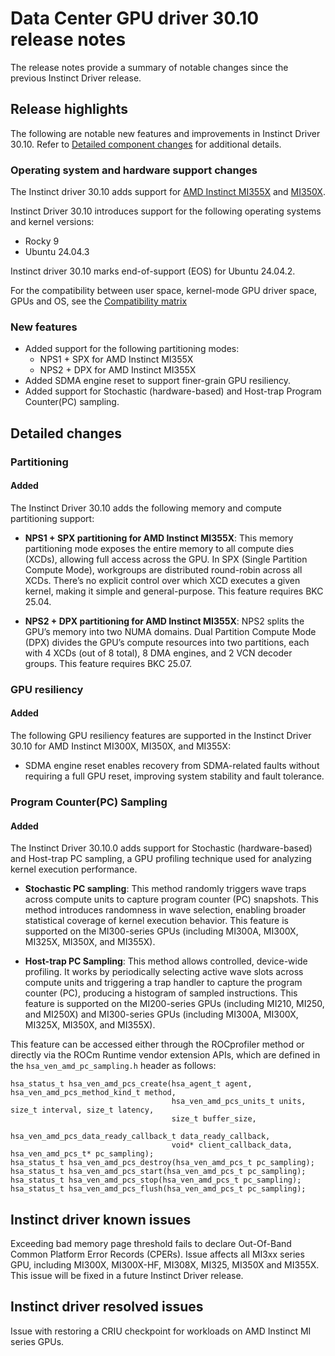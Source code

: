# Data Center GPU driver 30.10 release notes

The release notes provide a summary of notable changes since the previous Instinct Driver release. 

## Release highlights

The following are notable new features and improvements in Instinct Driver 30.10. Refer to [Detailed component changes](#detailed-component-changes) for additional details.

### Operating system and hardware support changes

The Instinct driver 30.10 adds support for [AMD Instinct MI355X](https://www.amd.com/en/products/accelerators/instinct/mi350/mi355x.html) and [MI350X](https://www.amd.com/en/products/accelerators/instinct/mi350/mi350x.html).

Instinct Driver 30.10 introduces support for the following operating systems and kernel versions:

* Rocky 9
* Ubuntu 24.04.3

Instinct driver 30.10 marks end-of-support (EOS) for Ubuntu 24.04.2.

For the compatibility between user space, kernel-mode GPU driver space, GPUs and OS, see the [Compatibility
matrix](../../docs/compatibility/compatibility-matrix.rst)

### New features

* Added support for the following partitioning modes:
    * NPS1 + SPX for AMD Instinct MI355X
    * NPS2 + DPX for AMD Instinct MI355X
* Added SDMA engine reset to support finer-grain GPU resiliency.
* Added support for Stochastic (hardware-based) and Host-trap Program Counter(PC) sampling.

## Detailed changes

### Partitioning

#### Added

The Instinct Driver 30.10 adds the following memory and compute partitioning support:

* **NPS1 + SPX partitioning for AMD Instinct MI355X**: This memory partitioning mode exposes the entire memory to all compute dies (XCDs), allowing full access across the GPU. In SPX (Single Partition Compute Mode), workgroups are distributed round-robin across all XCDs. There’s no explicit control over which XCD executes a given kernel, making it simple and general-purpose. This feature requires BKC 25.04.

* **NPS2 + DPX partitioning for AMD Instinct MI355X**: NPS2 splits the GPU’s memory into two NUMA domains. Dual Partition Compute Mode (DPX) divides the GPU’s compute resources into two partitions, each with 4 XCDs (out of 8 total), 8 DMA engines, and 2 VCN decoder groups. This feature requires BKC 25.07.

### GPU resiliency

#### Added

The following GPU resiliency features are supported in the Instinct Driver 30.10 for AMD Instinct MI300X, MI350X, and MI355X:

* SDMA engine reset enables recovery from SDMA-related faults without requiring a full GPU reset, improving system stability and fault tolerance.

### Program Counter(PC) Sampling

#### Added

The Instinct Driver 30.10.0 adds support for Stochastic (hardware-based) and Host-trap PC sampling, a GPU profiling technique used for analyzing kernel execution performance. 

* **Stochastic PC sampling**: This method randomly triggers wave traps across compute units to capture program counter (PC) snapshots. This method introduces randomness in wave selection, enabling broader statistical coverage of kernel execution behavior. This feature is supported on the MI300-series GPUs (including MI300A, MI300X, MI325X, MI350X, and MI355X). 

* **Host-trap PC Sampling**: This method allows controlled, device-wide profiling. It works by periodically selecting active wave slots across compute units and triggering a trap handler to capture the program counter (PC), producing a histogram of sampled instructions. This feature is supported on the MI200-series GPUs (including MI210, MI250, and MI250X) and MI300-series GPUs (including MI300A, MI300X, MI325X, MI350X, and MI355X).

This feature can be accessed either through the ROCprofiler method or directly via the ROCm Runtime vendor extension APIs, which are defined in the `hsa_ven_amd_pc_sampling.h` header as follows: 

```
hsa_status_t hsa_ven_amd_pcs_create(hsa_agent_t agent, hsa_ven_amd_pcs_method_kind_t method, 
                                    hsa_ven_amd_pcs_units_t units, size_t interval, size_t latency, 
                                    size_t buffer_size, 
                                    hsa_ven_amd_pcs_data_ready_callback_t data_ready_callback, 
                                    void* client_callback_data, hsa_ven_amd_pcs_t* pc_sampling); 
hsa_status_t hsa_ven_amd_pcs_destroy(hsa_ven_amd_pcs_t pc_sampling); 
hsa_status_t hsa_ven_amd_pcs_start(hsa_ven_amd_pcs_t pc_sampling); 
hsa_status_t hsa_ven_amd_pcs_stop(hsa_ven_amd_pcs_t pc_sampling); 
hsa_status_t hsa_ven_amd_pcs_flush(hsa_ven_amd_pcs_t pc_sampling); 
```
## Instinct driver known issues

Exceeding bad memory page threshold fails to declare Out-Of-Band Common Platform Error Records (CPERs). Issue affects all MI3xx series GPU, including MI300X, MI300X-HF, MI308X, MI325, MI350X and MI355X. This issue will be fixed in a future Instinct Driver release. 

## Instinct driver resolved issues

Issue with restoring a CRIU checkpoint for workloads on AMD Instinct MI series GPUs.
